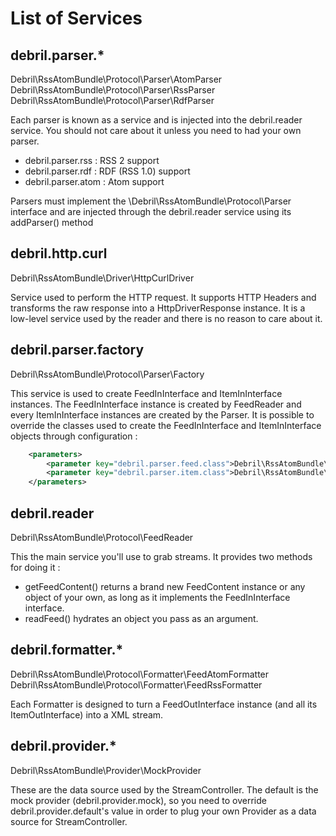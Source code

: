 List of Services
================

debril.parser.*
---------------
Debril\RssAtomBundle\Protocol\Parser\AtomParser
Debril\RssAtomBundle\Protocol\Parser\RssParser
Debril\RssAtomBundle\Protocol\Parser\RdfParser

Each parser is known as a service and is injected into the debril.reader service. You should not care about it unless you need to had your own parser.

- debril.parser.rss : RSS 2 support
- debril.parser.rdf : RDF (RSS 1.0) support
- debril.parser.atom : Atom support

Parsers must implement the \Debril\RssAtomBundle\Protocol\Parser interface and are injected through the debril.reader service using its addParser() method

debril.http.curl
----------------
Debril\RssAtomBundle\Driver\HttpCurlDriver

Service used to perform the HTTP request. It supports HTTP Headers and transforms the raw response into a HttpDriverResponse instance. It is a low-level service used by the reader and there is no reason to care about it.

debril.parser.factory
---------------------
Debril\RssAtomBundle\Protocol\Parser\Factory

This service is used to create FeedInInterface and ItemInInterface instances. The FeedInInterface instance is created by FeedReader and every ItemInInterface instances are created by the Parser.
It is possible to override the classes used to create the FeedInInterface and ItemInInterface objects through configuration :

```xml
    <parameters>
        <parameter key="debril.parser.feed.class">Debril\RssAtomBundle\Protocol\Parser\FeedContent</parameter>
        <parameter key="debril.parser.item.class">Debril\RssAtomBundle\Protocol\Parser\Item</parameter>
    </parameters>
```

debril.reader
-------------
Debril\RssAtomBundle\Protocol\FeedReader

This the main service you'll use to grab streams. It provides two methods for doing it :

 - getFeedContent() returns a brand new FeedContent instance or any object of your own, as long as it implements the FeedInInterface interface.
 - readFeed() hydrates an object you pass as an argument.

debril.formatter.*
------------------
Debril\RssAtomBundle\Protocol\Formatter\FeedAtomFormatter
Debril\RssAtomBundle\Protocol\Formatter\FeedRssFormatter

Each Formatter is designed to turn a FeedOutInterface instance (and all its ItemOutInterface) into a XML stream.

debril.provider.*
-----------------
Debril\RssAtomBundle\Provider\MockProvider

These are the data source used by the StreamController. The default is the mock provider (debril.provider.mock), so you need to override debril.provider.default's value in order to plug your own Provider as a data source for StreamController.
